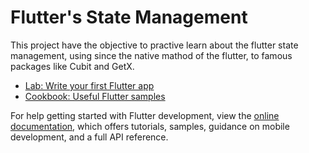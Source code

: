 # Flutter's State Management

This project have the objective to practive learn about the flutter state management, using since the native mathod of the flutter, to famous packages like Cubit and GetX.

- [Lab: Write your first Flutter app](https://docs.flutter.dev/get-started/codelab)
- [Cookbook: Useful Flutter samples](https://docs.flutter.dev/cookbook)

For help getting started with Flutter development, view the
[online documentation](https://docs.flutter.dev/), which offers tutorials,
samples, guidance on mobile development, and a full API reference.
